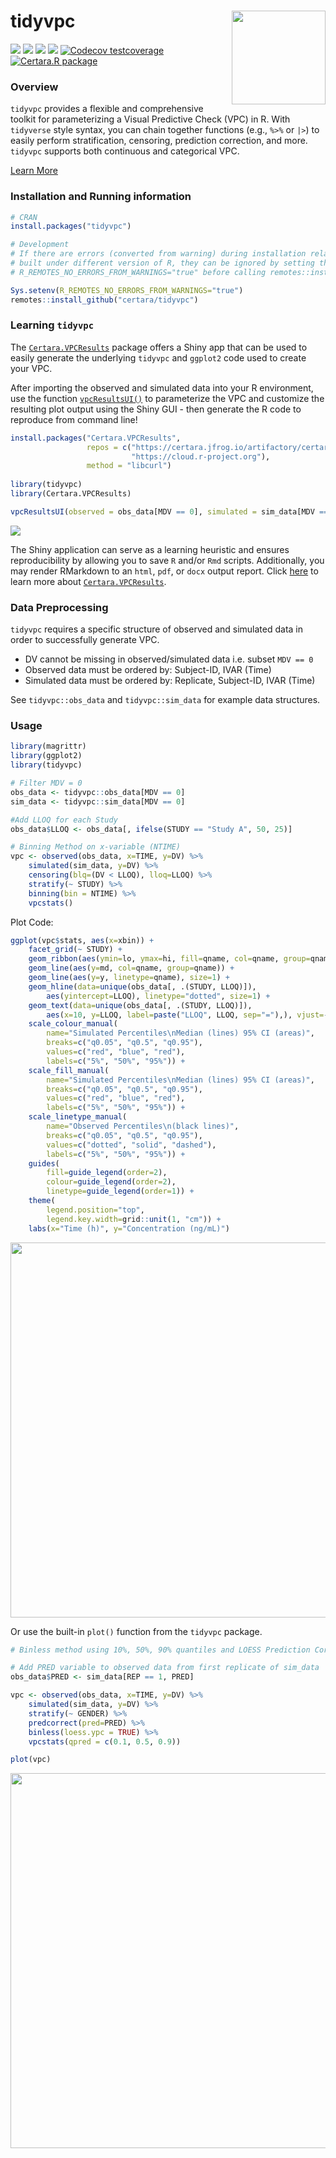 
# tidyvpc <a href='https://github.com/certara/tidyvpc/'><img src='https://github.com/certara/tidyvpc/blob/master/inst/img/logo_tidyvpc.png?raw=true' align="right" style = "float:right; height: 150px;" height="200" /></a>

[![](https://img.shields.io/badge/devel%20version-1.5.1-green.svg)](https://github.com/certara/tidyvpc)
[![](https://www.r-pkg.org/badges/version/tidyvpc?color=green)](https://cran.r-project.org/package=tidyvpc)
[![](http://cranlogs.r-pkg.org/badges/grand-total/tidyvpc?color=blue)](https://cran.r-project.org/package=tidyvpc)
[![](http://cranlogs.r-pkg.org/badges/last-month/tidyvpc?color=grey)](https://cran.r-project.org/package=tidyvpc)
[![Codecov testcoverage](https://codecov.io/gh/certara/tidyvpc/branch/master/graph/badge.svg)](https://app.codecov.io/gh/certara/tidyvpc?branch=master)
[![Certara.R package](https://img.shields.io/badge/Certara.R-package-orange.svg)](https://certara.github.io/R-Certara/index.html)

### Overview

`tidyvpc` provides a flexible and comprehensive toolkit for parameterizing a Visual Predictive Check (VPC) in R.  With `tidyverse` style syntax, you can chain together functions (e.g., `%>%` or `|>`) to easily perform stratification, censoring, prediction correction, and more. `tidyvpc` supports both continuous and categorical VPC.

[Learn More](https://certara.github.io/tidyvpc/articles/tidyvpc_whats_new.html)

### Installation and Running information

```r
# CRAN
install.packages("tidyvpc")

# Development
# If there are errors (converted from warning) during installation related to packages
# built under different version of R, they can be ignored by setting the environment variable 
# R_REMOTES_NO_ERRORS_FROM_WARNINGS="true" before calling remotes::install_github()

Sys.setenv(R_REMOTES_NO_ERRORS_FROM_WARNINGS="true")
remotes::install_github("certara/tidyvpc")
```

### Learning `tidyvpc`

The [`Certara.VPCResults`](https://certara.github.io/R-VPCResults/) package offers a Shiny app that can be used to easily generate the underlying `tidyvpc` and `ggplot2` code used to create your VPC. 

After importing the observed and simulated data into your R environment, use the function [`vpcResultsUI()`](https://certara.github.io/R-VPCResults/reference/vpcResultsUI.html) to parameterize the VPC and customize the resulting plot output using the Shiny GUI - then generate the R code to reproduce from command line!

```r
install.packages("Certara.VPCResults",
                 repos = c("https://certara.jfrog.io/artifactory/certara-cran-release-public/",
                           "https://cloud.r-project.org"),
                 method = "libcurl")
                 
library(tidyvpc)
library(Certara.VPCResults)

vpcResultsUI(observed = obs_data[MDV == 0], simulated = sim_data[MDV == 0])

```

<img src='vignettes/img/vpc_results_overview.gif'/>

The Shiny application can serve as a learning heuristic and ensures reproducibility by allowing you to save `R` and/or `Rmd` scripts. Additionally, you may render RMarkdown to an `html`, `pdf`, or `docx` output report. Click [here](https://certara.github.io/R-VPCResults/) to learn more about [`Certara.VPCResults`](https://certara.github.io/R-VPCResults/).


### Data Preprocessing
`tidyvpc` requires a specific structure of observed and simulated data in order to successfully generate VPC.

* DV cannot be missing in observed/simulated data i.e. subset `MDV == 0`
* Observed data must be ordered by: Subject-ID, IVAR (Time)
* Simulated data must be ordered by: Replicate, Subject-ID, IVAR (Time)

See `tidyvpc::obs_data` and `tidyvpc::sim_data` for example data structures.

### Usage

``` r
library(magrittr)
library(ggplot2)
library(tidyvpc)

# Filter MDV = 0
obs_data <- tidyvpc::obs_data[MDV == 0]
sim_data <- tidyvpc::sim_data[MDV == 0]

#Add LLOQ for each Study 
obs_data$LLOQ <- obs_data[, ifelse(STUDY == "Study A", 50, 25)]

# Binning Method on x-variable (NTIME)
vpc <- observed(obs_data, x=TIME, y=DV) %>%
    simulated(sim_data, y=DV) %>%
    censoring(blq=(DV < LLOQ), lloq=LLOQ) %>%
    stratify(~ STUDY) %>%
    binning(bin = NTIME) %>%
    vpcstats()

```

Plot Code:

``` r
ggplot(vpc$stats, aes(x=xbin)) +
    facet_grid(~ STUDY) +
    geom_ribbon(aes(ymin=lo, ymax=hi, fill=qname, col=qname, group=qname), alpha=0.1, col=NA) +
    geom_line(aes(y=md, col=qname, group=qname)) +
    geom_line(aes(y=y, linetype=qname), size=1) +
    geom_hline(data=unique(obs_data[, .(STUDY, LLOQ)]),
        aes(yintercept=LLOQ), linetype="dotted", size=1) +
    geom_text(data=unique(obs_data[, .(STUDY, LLOQ)]),
        aes(x=10, y=LLOQ, label=paste("LLOQ", LLOQ, sep="="),), vjust=-1) +
    scale_colour_manual(
        name="Simulated Percentiles\nMedian (lines) 95% CI (areas)",
        breaks=c("q0.05", "q0.5", "q0.95"),
        values=c("red", "blue", "red"),
        labels=c("5%", "50%", "95%")) +
    scale_fill_manual(
        name="Simulated Percentiles\nMedian (lines) 95% CI (areas)",
        breaks=c("q0.05", "q0.5", "q0.95"),
        values=c("red", "blue", "red"),
        labels=c("5%", "50%", "95%")) +
    scale_linetype_manual(
        name="Observed Percentiles\n(black lines)",
        breaks=c("q0.05", "q0.5", "q0.95"),
        values=c("dotted", "solid", "dashed"),
        labels=c("5%", "50%", "95%")) +
    guides(
        fill=guide_legend(order=2),
        colour=guide_legend(order=2),
        linetype=guide_legend(order=1)) +
    theme(
        legend.position="top",
        legend.key.width=grid::unit(1, "cm")) +
    labs(x="Time (h)", y="Concentration (ng/mL)")
```

<img src='https://github.com/certara/tidyvpc/blob/master/inst/img/snapshot1.png?raw=true' align="center" width="900" height="600" />


Or use the built-in `plot()` function from the `tidyvpc` package.

``` r
# Binless method using 10%, 50%, 90% quantiles and LOESS Prediction Corrected

# Add PRED variable to observed data from first replicate of sim_data
obs_data$PRED <- sim_data[REP == 1, PRED]

vpc <- observed(obs_data, x=TIME, y=DV) %>%
    simulated(sim_data, y=DV) %>%
    stratify(~ GENDER) %>%
    predcorrect(pred=PRED) %>%
    binless(loess.ypc = TRUE) %>%
    vpcstats(qpred = c(0.1, 0.5, 0.9))

plot(vpc)
```
<img src='https://github.com/certara/tidyvpc/blob/master/inst/img/snapshot2.png?raw=true' align="center" width="900" height="600" />

